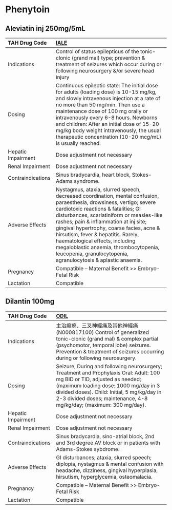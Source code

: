 # Phenytoin

## Aleviatin inj 250mg/5mL

| TAH Drug Code      | [**IALE**](https://www.tahsda.org.tw/drugs/hissearch.php?drug_code=IALE)                                                                                                                                                                                                                                                                                                                                                                                                           |
|:-------------------|:-----------------------------------------------------------------------------------------------------------------------------------------------------------------------------------------------------------------------------------------------------------------------------------------------------------------------------------------------------------------------------------------------------------------------------------------------------------------------------------|
| Indications        | Control of status epilepticus of the tonic-clonic (grand mal) type; prevention & treatment of seizures which occur during or following neurosurgery &/or severe head injury                                                                                                                                                                                                                                                                                                        |
| Dosing             | Continuous epileptic state: The initial dose for adults (loading dose) is 10-15 mg/kg, and slowly intravenous injection at a rate of no more than 50 mg/min. Then use a maintenance dose of 100 mg orally or intravenously every 6-8 hours. Newborns and children: After an initial dose of 15-20 mg/kg body weight intravenously, the usual therapeutic concentration (10-20 mcg/mL) is usually reached.                                                                          |
| Hepatic Impairment | Dose adjustment not necessary                                                                                                                                                                                                                                                                                                                                                                                                                                                      |
| Renal Impairment   | Dose adjustment not necessary                                                                                                                                                                                                                                                                                                                                                                                                                                                      |
| Contraindications  | Sinus bradycardia, heart block, Stokes-Adams syndrome.                                                                                                                                                                                                                                                                                                                                                                                                                             |
| Adverse Effects    | Nystagmus, ataxia, slurred speech, decreased coordination, mental confusion, paraesthesia, drowsiness, vertigo; severe cardiotoxic reactions & fatalities; GI disturbances, scarlatiniform or measles-like rashes; pain & inflammation at inj site; gingival hypertrophy, coarse facies, acne & hirsutism, fever & hepatitis. Rarely, haematological effects, including megaloblastic anaemia, thrombocytopenia, leucopenia, granulocytopenia, agranulocytosis & aplastic anaemia. |
| Pregnancy          | Compatible – Maternal Benefit >> Embryo-Fetal Risk                                                                                                                                                                                                                                                                                                                                                                                                                                 |
| Lactation          | Compatible                                                                                                                                                                                                                                                                                                                                                                                                                                                                         |

## Dilantin 100mg

| TAH Drug Code      | [**ODIL**](https://www.tahsda.org.tw/drugs/hissearch.php?drug_code=ODIL)                                                                                                                                                                                                               |
|:-------------------|:---------------------------------------------------------------------------------------------------------------------------------------------------------------------------------------------------------------------------------------------------------------------------------------|
| Indications        | 主治癲癇、三叉神經痛及其他神經痛(N000817100) Control of generalized tonic-clonic (grand mal) & complex partial (psychomotor, temporal lobe) seizures. Prevention & treatment of seizures occurring during or following neurosurgery.                                                   |
| Dosing             | Seizure, During and following neurosurgery; Treatment and Prophylaxis Oral: Adult: 100 mg BID or TID, adjusted as needed; (maximum loading dose: 1000 mg/day in 3 divided doses). Child: Initial, 5 mg/kg/day in 2-3 divided doses; maintenance, 4-8 mg/kg/day; (maximum: 300 mg/day). |
| Hepatic Impairment | Dose adjustment not necessary                                                                                                                                                                                                                                                          |
| Renal Impairment   | Dose adjustment not necessary                                                                                                                                                                                                                                                          |
| Contraindications  | Sinus bradycardia, sino-atrial block, 2nd and 3rd degree AV block or in patients with Adams-Stokes sybdrome.                                                                                                                                                                           |
| Adverse Effects    | GI disturbances; ataxia, slurred speech; diplopia, nystagmus & mental confusion with headache, dizziness, gingival hyperplasia, hirsutism, hyperglycemia, osteomalacia.                                                                                                                |
| Pregnancy          | Compatible – Maternal Benefit >> Embryo-Fetal Risk                                                                                                                                                                                                                                     |
| Lactation          | Compatible                                                                                                                                                                                                                                                                             |

